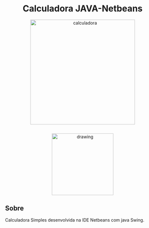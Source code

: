 <div align='center'>
    <h1>Calculadora JAVA-Netbeans</h1>
    <img src='https://user-images.githubusercontent.com/88463161/148321780-3bb06a72-d42a-444e-9f2d-36cc4eadc621.gif' title='calculadora' width='340px' />
  
  ##

  <img src="https://user-images.githubusercontent.com/88463161/148322747-41f82265-5fb8-4611-b3e0-d962a5da5d1d.png" alt="drawing" width="200"/>    
  
</div>

## Sobre
Calculadora Simples desenvolvida na IDE Netbeans com java Swing.



